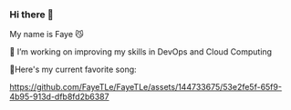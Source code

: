 ### Hi there 👋

My name is Faye 😼

<!--
**FayeTLe/FayeTLe** is a ✨ _special_ ✨ repository because its `README.md` (this file) appears on your GitHub profile.

Here are some ideas to get you started:

🔭 I’m currently working on ...
- 🌱 I’m currently learning ...
- 👯 I’m looking to collaborate on ...
- 🤔 I’m looking for help with ...
- 💬 Ask me about ...
- 📫 How to reach me: ...
- 😄 Pronouns: ...
- ⚡ Fun fact: ...
-->
🔭 I’m working on improving my skills in DevOps and Cloud Computing

🎼Here's my current favorite song: 

https://github.com/FayeTLe/FayeTLe/assets/144733675/53e2fe5f-65f9-4b95-913d-dfb8fd2b6387

